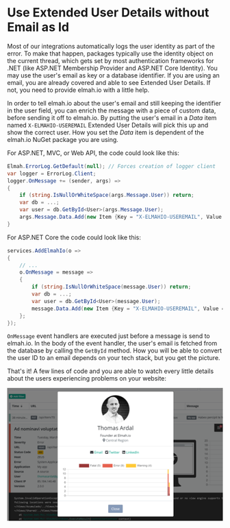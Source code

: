 # Use Extended User Details without Email as Id

Most of our integrations automatically logs the user identity as part of the error. To make that happen, packages typically use the identity object on the current thread, which gets set by most authentication frameworks for .NET (like ASP.NET Membership Provider and ASP.NET Core Identity). You may use the user's email as key or a database identifier. If you are using an email, you are already covered and able to see Extended User Details. If not, you need to provide elmah.io with a little help.

In order to tell elmah.io about the user's email and still keeping the identifier in the user field, you can enrich the message with a piece of custom data, before sending it off to elmah.io. By putting the user's email in a *Data* item named `X-ELMAHIO-USEREMAIL` Extended User Details will pick this up and show the correct user. How you set the *Data* item is dependent of the elmah.io NuGet package you are using.

For ASP.NET, MVC, or Web API, the code could look like this:

```csharp
Elmah.ErrorLog.GetDefault(null); // Forces creation of logger client
var logger = ErrorLog.Client;
logger.OnMessage += (sender, args) =>
{
    if (string.IsNullOrWhiteSpace(args.Message.User)) return;
    var db = ...;
    var user = db.GetById<User>(args.Message.User);
    args.Message.Data.Add(new Item {Key = "X-ELMAHIO-USEREMAIL", Value = user.Email});
}
```

For ASP.NET Core the code could look like this:

```csharp
services.AddElmahIo(o =>
{
    // ...
    o.OnMessage = message =>
    {
        if (string.IsNullOrWhiteSpace(message.User)) return;
        var db = ...;
        var user = db.GetById<User>(message.User);
        message.Data.Add(new Item {Key = "X-ELMAHIO-USEREMAIL", Value = user.Email});
    };
});
```

`OnMessage` event handlers are executed just before a message is send to elmah.io. In the body of the event handler, the user's email is fetched from the database by calling the `GetById` method. How you will be able to convert the user ID to an email depends on your tech stack, but you get the picture.

That's it! A few lines of code and you are able to watch every little details about the users experiencing problems on your website:

![Extended User Details](images/extended_user_details.png)

